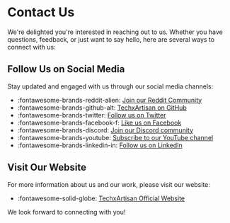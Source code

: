 # Contact Us

We're delighted you're interested in reaching out to us. Whether you have questions, feedback, or just want to say hello, here are several ways to connect with us:

## Follow Us on Social Media

Stay updated and engaged with us through our social media channels:

- :fontawesome-brands-reddit-alien: [Join our Reddit Community](https://www.reddit.com/r/Openterface_miniKVM/)
- :fontawesome-brands-github-alt: [TechxArtisan on GitHub](https://github.com/TechxArtisan)
- :fontawesome-brands-twitter: [Follow us on Twitter](https://twitter.com/TechxArtisan)
- :fontawesome-brands-facebook-f: [Like us on Facebook](https://www.facebook.com/TechxArtisan)
- :fontawesome-brands-discord: [Join our Discord community](https://discord.gg/skfExqDD)
- :fontawesome-brands-youtube: [Subscribe to our YouTube channel](https://youtube.com/@TechxArtisan)
- :fontawesome-brands-linkedin-in: [Follow us on LinkedIn](https://www.linkedin.com/company/techxartisan/)

## Visit Our Website

For more information about us and our work, please visit our website:

- :fontawesome-solid-globe: [TechxArtisan Official Website](https://techxartisan.com/en/)

We look forward to connecting with you!

